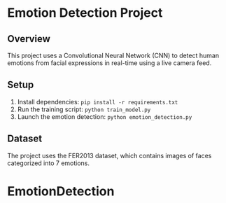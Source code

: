 # Emotion Detection Project

## Overview
This project uses a Convolutional Neural Network (CNN) to detect human emotions from facial expressions in real-time using a live camera feed.

## Setup
1. Install dependencies: `pip install -r requirements.txt`
2. Run the training script: `python train_model.py`
3. Launch the emotion detection: `python emotion_detection.py`

## Dataset
The project uses the FER2013 dataset, which contains images of faces categorized into 7 emotions.
# EmotionDetection

